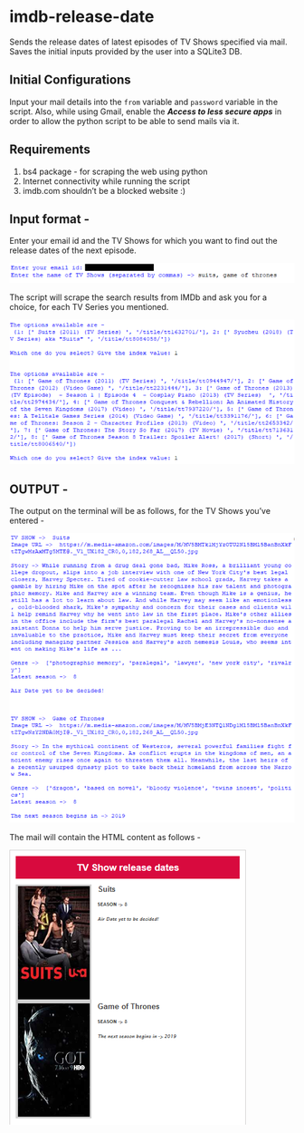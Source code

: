 # imdb-release-date
Sends the release dates of latest episodes of TV Shows specified via mail. Saves the initial inputs provided by the user into a SQLite3 DB.

## Initial Configurations

Input your mail details into the `from` variable and `password` variable in the script. Also, while using Gmail, enable the ***Access to less secure apps*** in order to allow the python script to be able to send mails via it.

## Requirements

1. bs4 package - for scraping the web using python
2. Internet connectivity while running the script
3. imdb.com shouldn’t be a blocked website :)

## Input format -

Enter your email id and the TV Shows for which you want to find out the release dates of the next episode.

![input1](https://github.com/beyondtheinferno/imdb-release-date/blob/master/assets/input1.png)


The script will scrape the search results from IMDb and ask you for a choice, for each TV Series you mentioned.

![input2](https://github.com/beyondtheinferno/imdb-release-date/blob/master/assets/input2.png)

## OUTPUT - 

The output on the terminal will be as follows, for the TV Shows you’ve entered - 

![output1](https://github.com/beyondtheinferno/imdb-release-date/blob/master/assets/output1.png)

The mail will contain the HTML content as follows - 

![output2](https://github.com/beyondtheinferno/imdb-release-date/blob/master/assets/output2.png)












